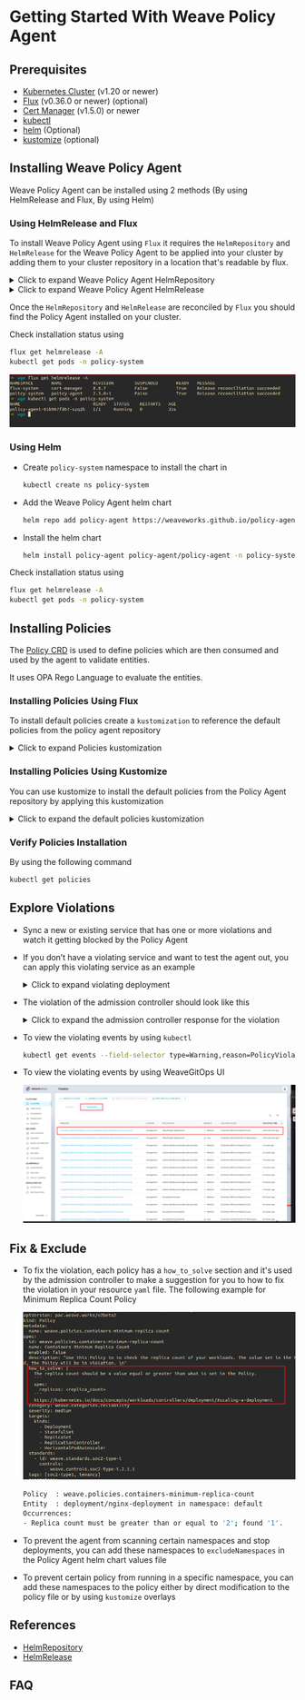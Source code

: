 # Getting Started With Weave Policy Agent

## Prerequisites

- [Kubernetes Cluster](https://kubernetes.io/) (v1.20 or newer)
- [Flux](https://fluxcd.io/flux/installation/) (v0.36.0 or newer) (optional)
- [Cert Manager](https://cert-manager.io/docs/installation/) (v1.5.0) or newer
- [kubectl](https://kubernetes.io/docs/tasks/tools/#kubectl)
- [helm](https://helm.sh/docs/intro/install/) (Optional)
- [kustomize](https://kubectl.docs.kubernetes.io/installation/kustomize/) (optional)

## Installing Weave Policy Agent

Weave Policy Agent can be installed using 2 methods (By using HelmRelease and Flux, By using Helm)

### Using HelmRelease and Flux

To install Weave Policy Agent using `Flux` it requires the `HelmRepository` and `HelmRelease` for the Weave Policy Agent  to be applied into your cluster by adding them to your cluster repository in a location that's readable by flux.

<details>
  <summary>Click to expand Weave Policy Agent HelmRepository </summary>

```yaml
apiVersion: source.toolkit.fluxcd.io/v1beta2
kind: HelmRepository
metadata:
creationTimestamp: null
name: policy-agent
namespace: flux-system
spec:
interval: 1m0s
timeout: 1m0s
url: https://weaveworks.github.io/policy-agent/
status: {}
```
</details>

<details>
  <summary>Click to expand Weave Policy Agent HelmRelease </summary>

```yaml
apiVersion: helm.toolkit.fluxcd.io/v2beta1
kind: HelmRelease
metadata:
  name: policy-agent
  namespace: flux-system
spec:
  chart:
    spec:
      chart: policy-agent
      sourceRef:
        apiVersion: source.toolkit.fluxcd.io/v1beta2
        kind: HelmRepository
        name: policy-agent
        namespace: flux-system
      version: 2.3.0
  interval: 10m0s
  targetNamespace: policy-system
  values:
    caCertificate: ""
    certificate: ""
    config:
      accountId: ""
      admission:
        enabled: true
        sinks:
          k8sEventsSink:
            enabled: true
      audit:
        enabled: false
      clusterId: ""
    excludeNamespaces:
    - kube-system
    failurePolicy: Fail
    image: weaveworks/policy-agent
    key: ""
    persistence:
      enabled: false
    useCertManager: true
status: {}
```
</details>

Once the `HelmRepository` and `HelmRelease` are reconciled by `Flux` you should find the Policy Agent installed on your cluster.

Check installation status using

```bash
flux get helmrelease -A
kubectl get pods -n policy-system
```

![Policy Agent](imgs/check-agent-1.png)

### Using Helm

- Create `policy-system` namespace to install the chart in

    ```bash
    kubectl create ns policy-system
    ```

- Add the Weave Policy Agent helm chart

    ```bash
    helm repo add policy-agent https://weaveworks.github.io/policy-agent/
    ```

- Install the helm chart

    ```bash
    helm install policy-agent policy-agent/policy-agent -n policy-system
    ```

Check installation status using

```bash
flux get helmrelease -A
kubectl get pods -n policy-system
```

## Installing Policies

The [Policy CRD](../helm/crds/pac.weave.works_policies.yaml) is used to define policies which are then consumed and used by the agent to validate entities.

It uses OPA Rego Language to evaluate the entities.

### Installing Policies Using Flux

To install default policies create a `kustomization` to reference the default policies from the policy agent repository

<details>
  <summary>Click to expand Policies kustomization </summary>

```yaml
apiVersion: source.toolkit.fluxcd.io/v1
kind: GitRepository
metadata:
  name: policies
  namespace: default
spec:
  interval: 5m
  url: https://github.com/weaveworks/policy-agent/
  ref:
    branch: open-source-policy-agent # TODO: change to master
---
apiVersion: kustomize.toolkit.fluxcd.io/v1
kind: Kustomization
metadata:
  name: policies
  namespace: default
spec:
  interval: 10m
  targetNamespace: default
  sourceRef:
    kind: GitRepository
    name: policies
  path: "./policies"
  prune: true
  timeout: 1m
```
</details>

### Installing Policies Using Kustomize

You can use kustomize to install the default policies from the Policy Agent repository by applying this kustomization

<details>
  <summary>Click to expand the default policies kustomization </summary>

```yaml
apiVersion: kustomize.config.k8s.io/v1beta1
kind: Kustomization
resources:
- github.com/weaveworks/policy-agent/policies
```

</details>

### Verify Policies Installation

By using the following command

```bash
kubectl get policies
```

## Explore Violations

- Sync a new or existing service that has one or more violations and watch it getting blocked by the Policy Agent 
- If you don’t have a violating service and want to test the agent out, you can apply this violating service as an example

    <details>
    <summary>Click to expand violating deployment </summary>

    ```yaml
    apiVersion: apps/v1
    kind: Deployment
    metadata:
    name: nginx-deployment
    namespace: default
    labels:
        app: nginx
    spec:
    replicas: 1
    selector:
        matchLabels:
        app: nginx
    template:
        metadata:
        labels:
            app: nginx
        spec:
        containers:
        - name: nginx
            image: nginx:1.14.2
            ports:
            - containerPort: 80
    ```

    </details>

- The violation of the admission controller should look like this

    <details>
    <summary>Click to expand the admission controller response for the violation </summary>

    ```bash
    Error from server (==================================================================
    ==================================================================
    Policy	: weave.policies.containers-minimum-replica-count
    Entity	: deployment/nginx-deployment in namespace: default
    Occurrences:
    - Replica count must be greater than or equal to '2'; found '1'.
    ): error when creating "deployment.yaml": admission webhook "admission.agent.weaveworks" denied the request: 
    ==================================================================
    Policy	: weave.policies.containers-minimum-replica-count
    Entity	: deployment/nginx-deployment in namespace: default
    Occurrences:
    - Replica count must be greater than or equal to '2'; found '1'.
    ```

    </details>

- To view the violating events by using `kubectl`

    ```bash
    kubectl get events --field-selector type=Warning,reason=PolicyViolation -A
    ```

- To view the violating events by using WeaveGitOps UI

    ![WeaveGitOps UI](imgs/violations.png)

## Fix & Exclude

- To fix the violation, each policy has a `how_to_solve` section and it's used by the admission controller to make a suggestion for you to how to fix the violation in your resource `yaml` file. The following example for Minimum Replica Count Policy
  
    ![how to solve](./imgs/how-to-solve.png)

    ```bash
    Policy	: weave.policies.containers-minimum-replica-count
    Entity	: deployment/nginx-deployment in namespace: default
    Occurrences:
    - Replica count must be greater than or equal to '2'; found '1'.
    ```

- To prevent the agent from scanning certain namespaces and stop deployments, you can add these namespaces to `excludeNamespaces` in the Policy Agent helm chart values file

- To prevent certain policy from running in a specific namespace, you can add these namespaces to the policy either by direct modification to the policy file or by using `kustomize` overlays

## References

- [HelmRepository](https://fluxcd.io/flux/components/source/helmrepositories/)
- [HelmRelease](https://fluxcd.io/flux/components/helm/helmreleases/)

## FAQ

